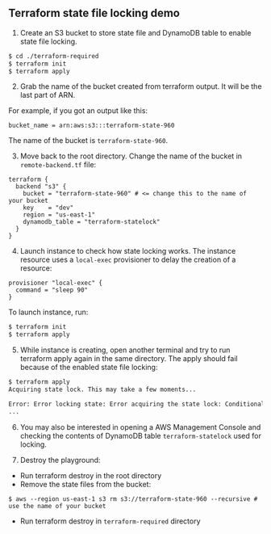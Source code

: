 ## Terraform state file locking demo

1. Create an S3 bucket to store state file and DynamoDB table to enable state file locking.

```bash
$ cd ./terraform-required
$ terraform init
$ terraform apply
```
2. Grab the name of the bucket created from terraform output. It will be the last part of ARN.

For example, if you got an output like this:
```
bucket_name = arn:aws:s3:::terraform-state-960
```

The name of the bucket is `terraform-state-960`.

3. Move back to the root directory. Change the name of the bucket in `remote-backend.tf` file:

```
terraform {
  backend "s3" {
    bucket = "terraform-state-960" # <= change this to the name of your bucket
    key    = "dev"
    region = "us-east-1"
    dynamodb_table = "terraform-statelock"
  }
}
```

4. Launch instance to check how state locking works. The instance resource uses a `local-exec` provisioner to delay the creation of a resource:
```
provisioner "local-exec" {
  command = "sleep 90"
}
```

To launch instance, run:

```bash
$ terraform init
$ terraform apply
```

5. While instance is creating, open another terminal and try to run terraform apply again in the same directory. The apply should fail because of the enabled state file locking:
```bash
$ terraform apply
Acquiring state lock. This may take a few moments...

Error: Error locking state: Error acquiring the state lock: ConditionalCheckFailedException: The conditional request failed
...
```
6. You may also be interested in opening a AWS Management Console and checking the contents of DynamoDB table `terraform-statelock` used for locking.

7. Destroy the playground:
* Run terraform destroy in the root directory 
* Remove the state files from the bucket:
```
$ aws --region us-east-1 s3 rm s3://terraform-state-960 --recursive # use the name of your bucket
```
* Run terraform destroy in `terraform-required` directory 
